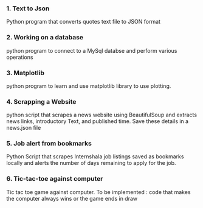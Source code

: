 ### 1. Text to Json

Python program that converts quotes text file to JSON format

### 2. Working on a database

python program to connect to a MySql databse and perform various operations

### 3. Matplotlib 

python program to learn and use matplotlib library to use plotting.

### 4. Scrapping a Website

python script that scrapes a news website using BeautifulSoup and extracts news links, introductory Text, and published time. Save these details in a news.json file

### 5. Job alert from bookmarks

Python Script that scrapes Internshala job listings saved as bookmarks locally and alerts the number of days remaining to apply for the job.

### 6. Tic-tac-toe against computer

Tic tac toe game against computer. To be implemented : code that makes the computer always wins or the game ends in draw 
